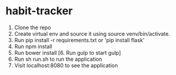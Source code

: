 # habit-tracker

1. Clone the repo
2. Create virtual env and source it using source venv/bin/activate.
3. Run pip install -r requirements.txt or 'pip install flask'
4. Run npm install
5. Run bower install
[6. Run gulp to start gulp]
7. Run sh run.sh to run the application
8. Visit localhost:8080 to see the application
